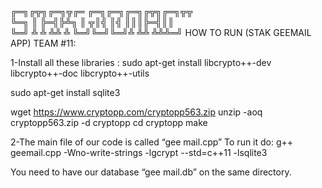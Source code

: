╔═╗╔╦╗╔═╗╦╔═  ╔═╗╔═╗╔═╗╔╦╗╔═╗╦╦  
╚═╗ ║ ╠═╣╠╩╗  ║ ╦║╣ ║╣ ║║║╠═╣║║  
╚═╝ ╩ ╩ ╩╩ ╩  ╚═╝╚═╝╚═╝╩ ╩╩ ╩╩╩═╝
HOW TO RUN (STAK GEEMAIL APP) TEAM #11:
 
1-Install all these libraries :
sudo apt-get install libcrypto++-dev libcrypto++-doc libcrypto++-utils

sudo apt-get install sqlite3

wget https://www.cryptopp.com/cryptopp563.zip
unzip -aoq cryptopp563.zip -d cryptopp
cd cryptopp
make

2-The main file of our code is called “gee mail.cpp”
To run it do:
g++ geemail.cpp -Wno-write-strings -lgcrypt --std=c++11 -lsqlite3

You need to have our database “gee mail.db” on the same directory.